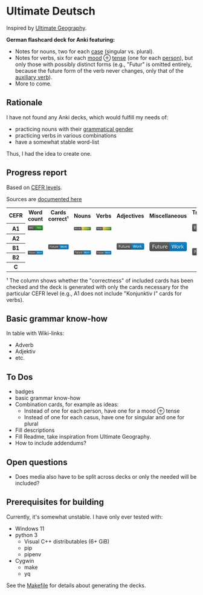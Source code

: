 # Ultimate Deutsch

Inspired by [Ultimate Geography](https://github.com/anki-geo/ultimate-geography/).

**German flashcard deck for Anki featuring:**

- Notes for nouns, two for each [case](https://en.wikipedia.org/wiki/Grammatical_case) (singular vs. plural).
- Notes for verbs, six for each [mood](https://en.wikipedia.org/wiki/Grammatical_mood) ⊕ [tense](https://en.wikipedia.org/wiki/Grammatical_tense) (one for each [person](https://en.wikipedia.org/wiki/Grammatical_person)),
  but only those with possibly distinct forms (e.g., "Futur" is omitted entirely, because the future form of the verb never changes,
  only that of the [auxiliary verb](https://en.wikipedia.org/wiki/Auxiliary_verb)).
- More to come.

## Rationale

I have not found any Anki decks, which would fulfill my needs of:

- practicing nouns with their [grammatical gender](https://en.wikipedia.org/wiki/Grammatical_gender)
- practicing verbs in various combinations
- have a somewhat stable word-list

Thus, I had the idea to create one.

## Progress report

Based on [CEFR levels](https://coe.int/en/web/common-european-framework-reference-languages/level-descriptions).

Sources are [documented here](./sources/word-lists.md)

<table>
  <tr>
    <th>CEFR</th>
    <th>Word count</th>
    <th>Cards correct¹</th>
    <th>Nouns</th>
    <th>Verbs</th>
    <th>Adjectives</th>
    <th>Miscellaneous</th>
    <th>Translation EN</th>
    <th>Translation HU</th>
  </tr>
  <tr>
    <th>A1</th>
    <td style='text-align:center; vertical-align:middle'><a href="sources/word-lists/a1/addendum.md"><img alt="Word list A1" src="https://raw.githubusercontent.com/AFulgens/ultimate-deutsch/badges/badges/a1/word-count.svg"/></a></td>
    <td rowspan="5"> <a href="#to-dos"><img alt="Future work" src="https://raw.githubusercontent.com/AFulgens/ultimate-deutsch/badges/badges/Future-Work-blue.svg"/></a> </td>
    <td style='text-align:center; vertical-align:middle'><img alt="Noun progress A1" src="https://raw.githubusercontent.com/AFulgens/ultimate-deutsch/badges/badges/a1/noun-progress.svg"/></td>
    <td style='text-align:center; vertical-align:middle'><img alt="Verb progress A1" src="https://raw.githubusercontent.com/AFulgens/ultimate-deutsch/badges/badges/a1/verb-progress.svg"/></td>
    <td rowspan="5"> <a href="#to-dos"><img alt="Future work" src="https://raw.githubusercontent.com/AFulgens/ultimate-deutsch/badges/badges/Future-Work-blue.svg"/></a> </td>
    <td rowspan="5"> <a href="#to-dos"><img alt="Future work" src="https://raw.githubusercontent.com/AFulgens/ultimate-deutsch/badges/badges/Future-Work-blue.svg"/></a> </td>
    <td style='text-align:center; vertical-align:middle'><img alt="English translation progress A1" src="https://raw.githubusercontent.com/AFulgens/ultimate-deutsch/badges/badges/a1/translation-en-progress.svg"/></td>
    <td style='text-align:center; vertical-align:middle'><img alt="Hungarian translation progress A1" src="https://raw.githubusercontent.com/AFulgens/ultimate-deutsch/badges/badges/a1/translation-hu-progress.svg"/></td>
  </tr>
  <tr>
    <th>A2</th>
    <td rowspan="4"> <a href="#to-dos"><img alt="Future work" src="https://raw.githubusercontent.com/AFulgens/ultimate-deutsch/badges/badges/Future-Work-blue.svg"/></a> </td>
    <td rowspan="4"> <a href="#to-dos"><img alt="Future work" src="https://raw.githubusercontent.com/AFulgens/ultimate-deutsch/badges/badges/Future-Work-blue.svg"/></a> </td>
    <td rowspan="4"> <a href="#to-dos"><img alt="Future work" src="https://raw.githubusercontent.com/AFulgens/ultimate-deutsch/badges/badges/Future-Work-blue.svg"/></a> </td>
    <td rowspan="4"> <a href="#to-dos"><img alt="Future work" src="https://raw.githubusercontent.com/AFulgens/ultimate-deutsch/badges/badges/Future-Work-blue.svg"/></a> </td>
    <td rowspan="4"> <a href="#to-dos"><img alt="Future work" src="https://raw.githubusercontent.com/AFulgens/ultimate-deutsch/badges/badges/Future-Work-blue.svg"/></a> </td>
  </tr>
  <tr>
    <th>B1</th>
  </tr>
  <tr>
    <th>B2</th>
  </tr>
  <tr>
    <th>C</th>
  </tr>
</table>

¹ The column shows whether the "correctness" of included cards has been checked and the deck is generated with only the
cards necessary for the particular CEFR level (e.g., A1 does not include "Konjunktiv I" cards for verbs).

## Basic grammar know-how

In table with Wiki-links:

- Adverb
- Adjektiv
- etc.

## To Dos

- badges
- basic grammar know-how
- Combination cards, for example as ideas:
  - Instead of one for each person, have one for a mood ⊕ tense
  - Instead of one for each casus, have one for singular and one for plural
- Fill descriptions
- Fill Readme, take inspiration from Ultimate Geography.
- How to include addendums?

## Open questions

- Does media also have to be split across decks or only the needed will be included?

## Prerequisites for building

Currently, it's somewhat unstable. I have only ever tested with:

- Windows 11
- python 3
  - Visual C++ distributables (6+ GiB)
  - pip
  - pipenv
- Cygwin
  - make
  - yq

See the [Makefile](./Makefile) for details about generating the decks.
